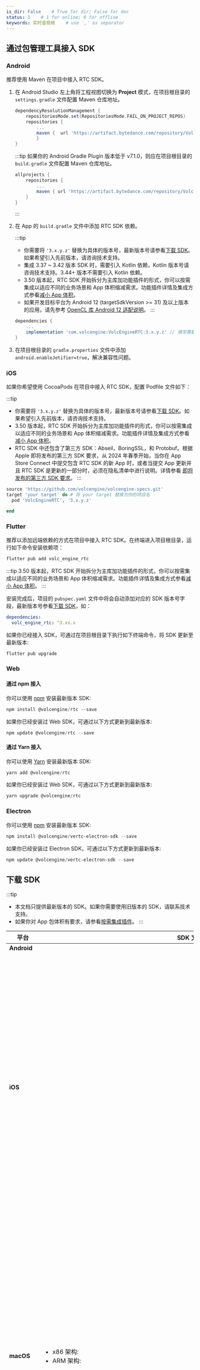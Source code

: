 ```yaml
---
is_dir: False    # True for dir; False for doc
status: 1    # 1 for online; 0 for offline
keywords: 实时音视频    # use ',' as separator
---
```


## 通过包管理工具接入 SDK

### Android

推荐使用 Maven 在项目中接入 RTC SDK。

1. 在 Android Studio 左上角将工程视图切换为 **Project** 模式，在项目根目录的 `settings.gradle` 文件配置 Maven 仓库地址。
	
	```groovy
	dependencyResolutionManagement {
	    repositoriesMode.set(RepositoriesMode.FAIL_ON_PROJECT_REPOS)
	    repositories {
	        ...
	        maven {  url 'https://artifact.bytedance.com/repository/Volcengine/' }
	        }
	}
	```

	:::tip
	如果你的 Android Gradle Plugin 版本低于 v7.1.0，则应在项目根目录的 `build.gradle` 文件配置 Maven 仓库地址。
	```groovy
	allprojects {
	    repositories {
	        ...
	        maven { url 'https://artifact.bytedance.com/repository/Volcengine/' }
	    }
	}
	```
	:::

2. 在 App 的 `build.gradle` 文件中添加 RTC SDK 依赖。

	:::tip
	- 你需要将 `'3.x.y.z'` 替换为具体的版本号，最新版本号请参看[下载 SDK](https://www.volcengine.com/docs/6348/75707#%E4%B8%8B%E8%BD%BD-sdk)。如果希望引入先前版本，请咨询技术支持。
	- 集成 3.37 ~ 3.42 版本 SDK 时，需要引入 Kotlin 依赖，Kotlin 版本号请咨询技术支持。3.44+ 版本不需要引入 Kotlin 依赖。
	- 3.50 版本起，RTC SDK 开始拆分为主库加功能插件的形式，你可以按需集成以适应不同的业务场景和 App 体积缩减需求。功能插件详情及集成方式参看[减小 App 体积](1108726)。
	- 如果开发目标平台为 Android 12 (targetSdkVersion >= 31) 及以上版本的应用，请先参考 [OpenCL 库 Android 12 适配说明](1155036#opencl-%E5%BA%93-android-12-%E9%80%82%E9%85%8D%E8%AF%B4%E6%98%8E)。
	:::
	
	```groovy
	dependencies {
	    ...
	    implementation 'com.volcengine:VolcEngineRTC:3.x.y.z' // 填写需要接入的 RTC SDK 版本号
	}
	```

3. 在项目根目录的 `gradle.properties` 文件中添加 `android.enableJetifier=true`，解决兼容性问题。

### iOS

如果你希望使用 CocoaPods 在项目中接入 RTC SDK，配置 Podfile 文件如下：

:::tip
- 你需要将 `'3.x.y.z'` 替换为具体的版本号，最新版本号请参看[下载 SDK](https://www.volcengine.com/docs/6348/75707#%E4%B8%8B%E8%BD%BD-sdk)。如果希望引入先前版本，请咨询技术支持。
- 3.50 版本起，RTC SDK 开始拆分为主库加功能插件的形式，你可以按需集成以适应不同的业务场景和 App 体积缩减需求。功能插件详情及集成方式参看[减小 App 体积](1108726)。
- RTC SDK 中还包含了第三方 SDK：Abseil，BoringSSL，和 Protobuf。根据 Apple 即将发布的第三方 SDK 要求，从 2024 年春季开始，当你在 App Store Connect 中提交包含 RTC SDK 的新 App 时，或者当提交 App 更新并且 RTC SDK 是更新的一部分时，必须在隐私清单中进行说明。详情参看 [即将发布的第三方 SDK 要求](https://developer.apple.com/cn/support/third-party-SDK-requirements/)。
:::

```ruby
source 'https://github.com/volcengine/volcengine-specs.git'
target 'your target' do # 将 your target 替换为你的项目名
  pod 'VolcEngineRTC', '3.x.y.z'

end
```

### Flutter

推荐以添加远端依赖的方式在项目中接入 RTC SDK。在终端进入项目根目录，运行如下命令安装依赖项：

```powershell
flutter pub add volc_engine_rtc
```

:::tip
3.50 版本起，RTC SDK 开始拆分为主库加功能插件的形式，你可以按需集成以适应不同的业务场景和 App 体积缩减需求。功能插件详情及集成方式参看[减小 App 体积](1108726)。
:::

安装完成后，项目的 `pubspec.yaml` 文件中将会自动添加对应的 SDK 版本号字段，最新版本号参看[下载 SDK](#下载-sdk)，如：

```yaml
dependencies:
  volc_engine_rtc: ^3.xx.x
```

如果你已经接入 SDK，可通过在项目根目录下执行如下终端命令，将 SDK 更新至最新版本:

```powershell
flutter pub upgrade
```

### Web

#### 通过 npm 接入
 
你可以使用 [npm](https://www.npmjs.com/package/@volcengine/rtc) 安装最新版本 SDK:

```powershell
npm install @volcengine/rtc --save
```

如果你已经安装过 Web SDK，可通过以下方式更新到最新版本:

```powershell
npm update @volcengine/rtc --save
```

#### 通过 Yarn 接入

你可以使用 [Yarn](https://classic.yarnpkg.com/en/package/@volcengine/rtc) 安装最新版本 SDK:

```powershell
yarn add @volcengine/rtc
```

如果你已经安装过 Web SDK，可通过以下方式更新到最新版本:

```powershell
yarn upgrade @volcengine/rtc
```

### Electron 

你可以使用 [npm](https://www.npmjs.com/package/@volcengine/vertc-electron-sdk) 安装最新版本 SDK:

```powershell
npm install @volcengine/vertc-electron-sdk --save
```
如果你已经安装过 Electron SDK，可通过以下方式更新到最新版本: 

```powershell
npm update @volcengine/vertc-electron-sdk --save
```

## 下载 SDK

:::tip
 - 本文档只提供最新版本的 SDK。如果你需要使用旧版本的 SDK，请联系技术支持。
 - 如果你对 App 包体积有要求，请参看[按需集成插件](1108726)。
:::

| 平台 | SDK 文件 | 备注 |
| --- | --- | --- |
| **Android** | <Attachment link="https://demo.volcvideo.com/exampleCenter/dynamicMarkdownManage/sourceFixedLink?queryType=sdk_version_source&reference_sdk_id=7&reference_sdkversion_id=1665" name="VolcEngineRTC_Android_3.58.1.19400.zip" size="139.70MB"></Attachment> | -- |
| **iOS** | <Attachment link="https://demo.volcvideo.com/exampleCenter/dynamicMarkdownManage/sourceFixedLink?queryType=sdk_version_source&reference_sdk_id=6&reference_sdkversion_id=1666" name="VolcEngineRTC_iOS_3.58.1.19400.zip" size="41.48MB"></Attachment> | RTC SDK 中还包含了第三方 SDK：Abseil，BoringSSL，和 Protobuf。根据 Apple 即将发布的第三方 SDK 要求，从 2024 年春季开始，当你在 App Store Connect 中提交包含 RTC SDK 的新 App 时，或者当提交 App 更新并且 RTC SDK 是更新的一部分时，必须在隐私清单中进行说明。详情参看 [即将发布的第三方 SDK 要求](https://developer.apple.com/cn/support/third-party-SDK-requirements/)。|
| **macOS** | <ul><li>x86 架构:<Attachment link="https://demo.volcvideo.com/exampleCenter/dynamicMarkdownManage/sourceFixedLink?queryType=sdk_version_source&reference_sdk_id=36&reference_sdkversion_id=1205" name="VolcEngineRTC_macOS_x86_3.58.1.100.zip" size="43.23MB"></Attachment></li><li>ARM 架构:<Attachment link="https://demo.volcvideo.com/exampleCenter/dynamicMarkdownManage/sourceFixedLink?queryType=sdk_version_source&reference_sdk_id=48&reference_sdkversion_id=1204" name="VolcEngineRTC_macOS_arm_3.58.1.300.zip" size="35.67MB"></Attachment></li></ul>  | RTC SDK 中还包含了第三方 SDK：Abseil，BoringSSL，和 Protobuf。根据 Apple 即将发布的第三方 SDK 要求，从 2024 年春季开始，当你在 App Store Connect 中提交包含 RTC SDK 的新 App 时，或者当提交 App 更新并且 RTC SDK 是更新的一部分时，必须在隐私清单中进行说明。详情参看 [即将发布的第三方 SDK 要求](https://developer.apple.com/cn/support/third-party-SDK-requirements/)。|
| **Windows** | <li>Windows x86-32 ：<Attachment link="https://demo.volcvideo.com/exampleCenter/dynamicMarkdownManage/sourceFixedLink?queryType=sdk_version_source&reference_sdk_id=9&reference_sdkversion_id=1668&fileName=VolcEngineRTC_Windows_3.58.1.19400_Win32.zip" name="VolcEngineRTC_Windows_x86_32_3.58.1.19400.zip" size="39.29MB"></Attachment></li><li>Windows x86-64 ：<Attachment link="https://demo.volcvideo.com/exampleCenter/dynamicMarkdownManage/sourceFixedLink?queryType=sdk_version_source&reference_sdk_id=9&reference_sdkversion_id=1668&fileName=VolcEngineRTC_Windows_3.58.1.19400_x64.zip" name="VolcEngineRTC_Windows_x86_64_3.58.1.19400.zip" size="45.31MB"></Attachment></li> | -- |
| **Linux** | <ul><li>Linux 桌面版（x86）：<Attachment link="https://demo.volcvideo.com/exampleCenter/dynamicMarkdownManage/sourceFixedLink?queryType=sdk_version_source&reference_sdk_id=25&reference_sdkversion_id=1202" name="VolcEngineRTC_Linux_x86_64_3.58.1.100.zip" size="29.78MB"></Attachment></li><li>Linux 服务器版（x86）：<Attachment link="https://demo.volcvideo.com/exampleCenter/dynamicMarkdownManage/sourceFixedLink?queryType=sdk_version_source&reference_sdk_id=26&reference_sdkversion_id=1203" name="VolcEngineRTC_Linux_x86_64_3.58.1.200.zip" size="30.14MB"></Attachment></li></ul> | 如需适用于 ARM 架构 Linux 系统的 SDK，请与我们的技术支持团队联系。 |
| **Web** | <li>下载离线包: <Attachment link="https://demo.volcvideo.com/exampleCenter/dynamicMarkdownManage/sourceFixedLink?queryType=sdk_version_source&reference_sdk_id=4&reference_sdkversion_id=2096" name="VolcengineRTC_Web_4.62.1.js" size="881.71KB"></Attachment></li><li>从 CDN 引入：<br>`<script src="https://lf-unpkg.volccdn.com/obj/vcloudfe/sdk/@volcengine/rtc/4.62.1/1726234768272/volengine_Web_4.62.1.js"></script>`</li> | -- |
|**微信小程序**|<Attachment link="https://demo.volcvideo.com/exampleCenter/dynamicMarkdownManage/sourceFixedLink?queryType=sdk_version_source&reference_sdk_id=24&reference_sdkversion_id=1727" name="VolcEngineRTC_MiniApp_3.2.1.js" size="59.22KB"></Attachment>| -- |
| **Electron** | <ul><li>macOS ARM64：<Attachment link="https://demo.volcvideo.com/exampleCenter/dynamicMarkdownManage/sourceFixedLink?queryType=sdk_version_source&reference_sdk_id=21&reference_sdkversion_id=1468&fileName=electron-sdk-mac-arm64.zip" name="VolcEngineRTC_Electron_3.58.3_macOS_arm64.zip" size="31.75MB"></Attachment></li><li>macOS x86-64：<Attachment link="https://demo.volcvideo.com/exampleCenter/dynamicMarkdownManage/sourceFixedLink?queryType=sdk_version_source&reference_sdk_id=21&reference_sdkversion_id=1468&fileName=electron-sdk-mac-x64.zip" name="VolcEngineRTC_Electron_3.58.3_macOS_x86_64.zip" size="33.82MB"></Attachment></li><li>Windows x86-64：<Attachment link="https://demo.volcvideo.com/exampleCenter/dynamicMarkdownManage/sourceFixedLink?queryType=sdk_version_source&reference_sdk_id=21&reference_sdkversion_id=1468&fileName=electron-sdk-win-x64.zip" name="VolcEngineRTC_Electron_3.58.3_Windows_x86_64.zip" size="40.02MB"></Attachment></li><li>Windows x86-32：<Attachment link="https://demo.volcvideo.com/exampleCenter/dynamicMarkdownManage/sourceFixedLink?queryType=sdk_version_source&reference_sdk_id=21&reference_sdkversion_id=1468&fileName=electron-sdk-win-ia32.zip" name="VolcEngineRTC_Electron_3.58.3_Windows_ia32.zip" size="34.66MB"></Attachment></li></ul>   | -- |
|**Flutter**|[https://pub.dev/packages/volc_engine_rtc/versions](https://pub.dev/packages/volc_engine_rtc/versions) | -- |
|**Unity**|<Attachment link="https://demo.volcvideo.com/exampleCenter/dynamicMarkdownManage/sourceFixedLink?queryType=sdk_version_source&reference_sdk_id=62&reference_sdkversion_id=1472&fileName=VideoSDK_3.58.1.unitypackage" name="VolcEngineRTC_Unity_3.58.1.unitypackage" size="163.8MB"></Attachment>| 暂不支持 win32 和 macOS 平台。 |